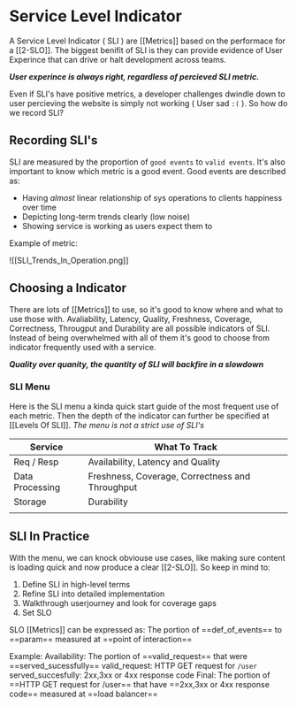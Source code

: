 # Service Level Indicator
A Service Level Indicator ( SLI ) are [[Metrics]] based on the performace for a [[2-SLO]]. The biggest benifit of SLI is they can provide evidence of User Experince that can drive or halt development across teams.

***User experince is always right, regardless of percieved SLI metric.***

Even if SLI's have positive metrics, a developer challenges dwindle down to user percieving the website is simply not working ( User sad `:(` ).  So how do we record SLI?

## Recording SLI's
SLI are measured by the proportion of `good events` to `valid events`. It's also important to know which metric is a good event. Good events are described as:

- Having *almost* linear relationship of sys operations to clients happiness over time
- Depicting long-term trends clearly (low noise)
- Showing service is working as users expect them to

Example of metric:

![[SLI_Trends_In_Operation.png]]
 
 
 
## Choosing a Indicator
There are lots of [[Metrics]] to use, so it's good to know where and what to use those with.  Avaliability, Latency, Quality, Freshness, Coverage, Correctness, Througput and Durability are all possible indicators of SLI. Instead of being overwhelmed with all of them it's good to choose from indicator frequently used with a service. 

***Quality over quanity, the quantity of SLI will backfire in a slowdown***

### SLI Menu
Here is the SLI menu a kinda quick start guide of the most frequent use of each metric. Then the depth of the indicator can further be specified at [[Levels Of SLI]]. _The menu is not a strict use of SLI's_

| Service         | What To Track                                   |
| --------------- | ----------------------------------------------- |
| Req / Resp      | Availability, Latency and Quality               |
| Data Processing | Freshness, Coverage, Correctness and Throughput |
| Storage         | Durability                                      |
|                 |                                                 |


## SLI In Practice
With the menu, we can knock obviouse use cases, like making sure content is loading quick and now produce a clear [[2-SLO]]. So keep in mind to:

1. Define SLI in high-level terms
2. Refine SLI into detailed implementation
3. Walkthrough userjourney and look for coverage gaps
4. Set SLO

SLO [[Metrics]] can be expressed as: 
	The portion of ==def_of_events== to ==param== measured at ==point of interaction==

Example:
	Availability: The portion of ==valid_request== that were ==served_sucessfully==
	valid_request: HTTP GET request for `/user` 
	served_succesfully: 2xx,3xx or 4xx response code
Final:
	The portion of ==HTTP GET request for /user== that have ==2xx,3xx or 4xx response code== measured at ==load balancer==




